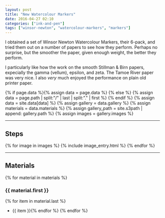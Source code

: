 ```yaml
---
layout: post
title: "New Watercolour Markers"
date: 2016-04-27 02:10
categories: ["ink-and-pen"]
tags: ["winsor-newton", "watercolour-markers", "markers"]
---
```


I obtained a set of Winsor Newton Watercolour Markers, their 6-pack,
and tried them out on a number of papers to see how they
perform. Perhaps no surprise, but the smoother the paper, given enough weight,
the better they perform.

I particularly like how the work on the smooth Stillman & Birn papers, expecially the gamma (vellum), epsilon, and zeta.
The Tamoe River paper was very nice.
I also *very* much enjoyed the performance on plain old printer paper.

{% if page.data %}{% assign data = page.data %}
{% else %}
{% assign data = page.path | split:"/" | last | split:"." | first %}
{% endif %}
{% assign data = site.data[data] %}
{% assign gallery = data.gallery %}
{% assign materials = data.materials %}
{% assign gallery_path = site.s3path | append: gallery.path %}
{% assign images = gallery.images %}



*******

## Steps

{% for image in images %}
{% include image_entry.html %}
{% endfor %}

*******

## Materials
{% for material in materials %}
### {{ material.first }}
{% for item in material.last %}
* {{ item }}{% endfor %}
{% endfor %}
